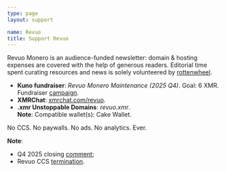 ```yaml
---
type: page
layout: support

name: Revuo
title: Support Revuo
---
```


Revuo Monero is an audience-funded newsletter: domain & hosting expenses are covered with the help of generous readers. Editorial time spent curating resources and news is solely volunteered by [rottenwheel](https://www.rottenwheel.com/).

- **Kuno fundraiser**: _Revuo Monero Maintenance (2025 Q4)_. Goal: 6 XMR. Fundraiser [campaign](https://kuno.anne.media/fundraiser/fn6w/).  
- **XMRChat**: [xmrchat.com/revuo](https://xmrchat.com/revuo).  
- **.xmr Unstoppable Domains**: *revuo.xmr*.  
**Note**: Compatible wallet(s): Cake Wallet.

No CCS. No paywalls. No ads. No analytics. Ever.

**Note**: 

- Q4 2025 closing [comment](https://repo.getmonero.org/monero-project/ccs-proposals/-/merge_requests/610#note_32451);
- Revuo CCS [termination](https://gist.github.com/rottenwheel/5ed5f7780531d6bbab69782f7c664d01).
